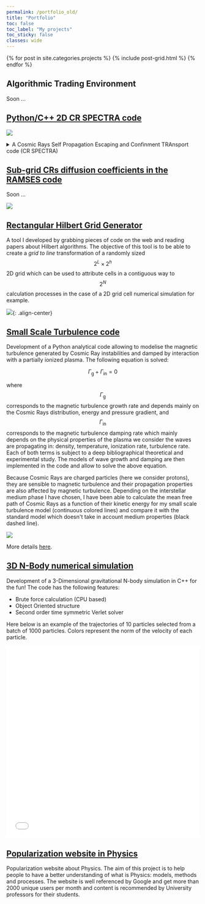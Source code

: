 ```yaml
---
permalink: /portfolio_old/
title: "Portfolio"
toc: false
toc_label: "My projects"
toc_sticky: false
classes: wide
---
```


{% for post in site.categories.projects %} {% include post-grid.html %} {% endfor %}


<!-- ## [Work Experience](experience.md) -->

## Algorithmic Trading Environment 

Soon ...


## [Python/C++ 2D CR SPECTRA code](https://github.com/LoannData/CR_SPECTRA) 

![](/_portfolio/CRC_scheme_2.png)

<details>
<summary>
A Cosmic Rays Self Propagation Escaping and Confinment TRAnsport code (CR SPECTRA)
</summary>
<br>

The Cosmic Rays Self Propagation Escaping and Confinement TRAnsport code (CR SPECTRA) describe the non-linear relation between the way high energy 
particles are released in the Interstellar Medium from Supernova Remnant and the magnetic turbulence they generate in a close environment around the 
source, turbulence which contributes to confine particles close to the accelerator and then to affect the escape process itself. 

The code consists in solving the following non-linearly coupled system of four equations 

$$ \begin{aligned}
\frac{\partial P_\mathrm{p}}{\partial t} + V_\mathrm{A} \frac{\partial P_\mathrm{p}}{\partial z} & = 
\frac{\partial}{\partial z} \left( \kappa_{zz} \frac{\partial P_\mathrm{p}}{\partial z} \right) +
\frac{E}{3} \left\{ V_\mathrm{A}, P_\mathrm{p} \right\} - 
\frac{4}{3} \frac{\partial V_\mathrm{A}}{\partial z} P_\mathrm{p} + Q_{\mathrm{p}, \mathrm{inj}} \\ 
\frac{\partial P_\mathrm{e}}{\partial t} + V_\mathrm{A} \frac{\partial P_\mathrm{e}}{\partial z} & = 
\frac{\partial}{\partial z} \left( \kappa_{zz} \frac{\partial P_\mathrm{e}}{\partial z} \right) +
\frac{E}{3} \left\{ V_\mathrm{A}, P_\mathrm{e} \right\} - 
\frac{4}{3} \frac{\partial V_\mathrm{A}}{\partial z} P_\mathrm{e} + Q_{\mathrm{p}, \mathrm{inj}} + Q_{\mathrm{e}, \mathrm{sync}}(P_\mathrm{e}) \\ 
\frac{\partial I_+}{\partial t} + V_\mathrm{A} \frac{\partial I_+}{\partial z} & = 
- I_+ \frac{\partial V_\mathrm{A}}{\partial z} + \Gamma_\mathrm{g}^+ I_+ - 
\Gamma_\mathrm{d}^+ (I_+ - I_+^0) \\ 
\frac{\partial I_-}{\partial t} + V_\mathrm{A} \frac{\partial I_-}{\partial z} & = 
- I_- \frac{\partial V_\mathrm{A}}{\partial z} + \Gamma_\mathrm{g}^- I_- - 
\Gamma_\mathrm{d}^+ (I_- - I_-^0) 
\end{aligned} $$ 

in a two dimensional phase space where the first dimension represents the spatial direction in which galactic scale magnetic field lines are 
correlated (see the figure above) and the second dimension represents the energy associated to the resonant Alfvén waves interacting with the released CRs. 

The system is solved using first and second order finite difference methods for explicit solvers and implicit methods for the diffusion term. This system has 
some particularities: 

- The diffusion coefficient $$\kappa_{zz}$$ depends on the turbulence rates $$I_\pm$$ 
- An energy log scale has been used to solve energy related terms 
- The Interstellar Medium model is inhomogeneous leading to a space variable initial diffusion coefficient $$\kappa_{zz}(z, t = 0)$$
- Cosmic Rays (protons p and electrons e) are injected through a term $$Q_{\mathrm{p,e,inj}}$$ itself depending on the turbulence rates $$I_\pm$$ 
- Cosmic Rays generate turbulence $$I_\pm$$ through linear thermal instability terms $$\Gamma_g^\pm$$ 
- CRs generated turbulence $$I_\pm$$ is progressively damped ($$\Gamma_\mathrm{d}^\pm$$) down to the background turbulence state $$I_\pm^0$$ according the Interstellar Medium plasma physical properties

{% include video id="H-M5yKDYbd0" provider="youtube" %}

This video represents a simulation of my CRs injection and propagation model. More informations [here](https://ui.adsabs.harvard.edu/abs/2020A%26A...633A..72B/abstract)

</details>


## [Sub-grid CRs diffusion coefficients in the RAMSES code](https://github.com/LoannData/RAMSES_ANISO_CR)

Soon ...

![](/_portfolio/CR_Streaming_effect_on_bistable_ISM.png)

## [Rectangular Hilbert Grid Generator](https://github.com/LoannData/RectHilbert_Generator) 

A tool I developed by grabbing pieces of code on the web and reading papers about Hilbert algorithms. The objective of this tool is to be able to 
create a *grid to line* transformation of a randomly sized $$2^L \times 2^h$$ 2D grid which can be used to attribute cells in a contiguous way to $$2^N$$ calculation 
processes in the case of a 2D grid cell numerical simulation for example. 

![](/_portfolio/hilbert_example.png){: .align-center}

## [Small Scale Turbulence code](https://github.com/LoannData/SST)

Development of a Python analytical code allowing to modelise the magnetic turbulence generated by Cosmic Ray instabilities and damped by interaction with 
a partially ionized plasma. The following equation is solved: 

$$ \Gamma_\mathrm{g} + \Gamma_\mathrm{in} = 0$$ 

where $$\Gamma_\mathrm{g}$$ corresponds to the magnetic turbulence growth rate and depends mainly on the Cosmic Rays distribution, energy and pressure 
gradient, and $$\Gamma_\mathrm{in}$$ corresponds to the magnetic turbulence damping rate which mainly depends on the physical properties of the plasma we 
consider the waves are propagating in: density, temperature, ionization rate, turbulence rate. Each of both terms is subject to a deep bibliographical theoretical 
and experimental study. The models of wave growth and damping are then implemented in the code and allow to solve the above equation. 

Because Cosmic Rays are charged particles (here we consider protons), they are sensible to magnetic turbulence and their propagation properties are also 
affected by magnetic turbulence. Depending on the interstellar medium phase I have chosen, I have been able to calculate the mean free path of Cosmic 
Rays as a function of their kinetic energy for my small scale turbulence model (continuous colored lines) and compare it with the standard model which doesn't 
take in account medium properties (black dashed line). 

![](/_portfolio/Diffusion_coefficient.png)

More details [here](/_portfolio/M2_Internship_Report_Loann_Brahimi.pdf).

## [3D N-Body numerical simulation](https://github.com/LoannData/3D-N-Body)

Development of a 3-Dimensional gravitational N-body simulation in C++ for the fun! The code has the following features: 

- Brute force calculation (CPU based)
- Object Oriented structure 
- Second order time symmetric Verlet solver 

Here below is an example of the trajectories of 10 particles 
selected from a batch of 1000 particles. Colors represent the norm of the velocity of each particle.

<iframe src="/_portfolio/NBody_example.html" height="500px" width="100%" style="border:none;"></iframe>

## [Popularization website in Physics](http://physiquereussite.fr/)

Popularization website about Physics. The aim of this project is to help people to have a better understanding of what is Physics: models, methods and 
processes. The website is well referenced by Google and get more than 2000 unique users per month and content is recommended by University professors for their 
students. 

